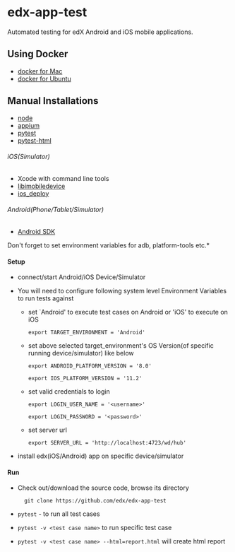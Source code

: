 # edx-app-test
Automated testing for edX Android and iOS mobile applications.

## Using Docker
- [docker for Mac](./DockerMac.md)
- [docker for Ubuntu](./DockerUbuntu.md)

## Manual Installations
- [node](https://nodejs.org/en/)
- [appium](http://appium.io/)
- [pytest](https://docs.pytest.org/en/latest/getting-started.html)
- [pytest-html](https://pypi.python.org/pypi/pytest-html/)


###### iOS(Simulator)
 - Xcode with command line tools
 - [libimobiledevice](http://www.libimobiledevice.org/)
 - [ios_deploy](https://github.com/phonegap/ios-deploy)

###### Android(Phone/Tablet/Simulator)
 - [Android SDK](https://developer.android.com/studio/index.html)

 Don't forget to set environment variables for adb, platform-tools etc.*

#### Setup
- connect/start Android/iOS Device/Simulator

- You will need to configure following system level Environment Variables to run tests against

    - set `Android' to execute test cases on Android or 'iOS' to execute on iOS

          export TARGET_ENVIRONMENT = 'Android'

    - set above selected target_environment's OS Version(of specific running device/simulator) like below

          export ANDROID_PLATFORM_VERSION = '8.0'

          export IOS_PLATFORM_VERSION = '11.2'

    - set valid credentials to login

          export LOGIN_USER_NAME = '<username>'

          export LOGIN_PASSWORD = '<password>'

    - set server url

          export SERVER_URL = 'http://localhost:4723/wd/hub'

- install edx(iOS/Android) app on specific device/simulator


#### Run
- Check out/download the source code, browse its directory

        git clone https://github.com/edx/edx-app-test

- `pytest` - to run all test cases

- `pytest -v <test case name>` to run specific test case

- `pytest -v <test case name> --html=report.html` will create html report
